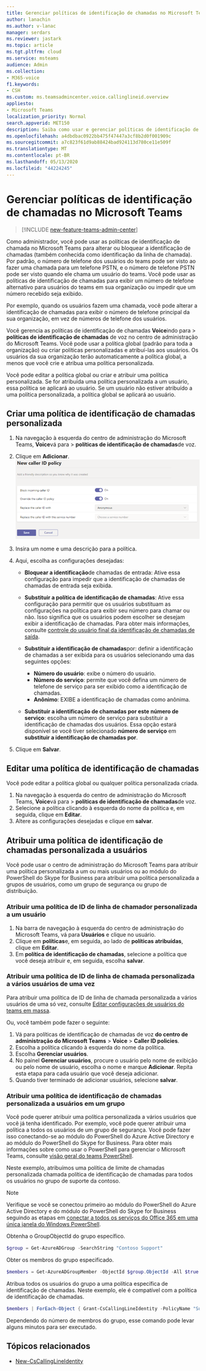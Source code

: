```yaml
---
title: Gerenciar políticas de identificação de chamadas no Microsoft Teams
author: lanachin
ms.author: v-lanac
manager: serdars
ms.reviewer: jastark
ms.topic: article
ms.tgt.pltfrm: cloud
ms.service: msteams
audience: Admin
ms.collection:
- M365-voice
f1.keywords:
- CSH
ms.custom: ms.teamsadmincenter.voice.callinglineid.overview
appliesto:
- Microsoft Teams
localization_priority: Normal
search.appverid: MET150
description: Saiba como usar e gerenciar políticas de identificação de chamadas no Microsoft Teams para alterar ou bloquear a identificação de chamadas de usuários do teams em sua organização.
ms.openlocfilehash: a4dbdbac0922bb475f47447a3cf8b2d0f001909c
ms.sourcegitcommit: a7c823f61d9ab88424bad924113d780ce11e509f
ms.translationtype: MT
ms.contentlocale: pt-BR
ms.lasthandoff: 05/13/2020
ms.locfileid: "44224245"
---
```

# <a name="manage-caller-id-policies-in-microsoft-teams"></a>Gerenciar políticas de identificação de chamadas no Microsoft Teams

>[!INCLUDE [new-feature-teams-admin-center](includes/new-feature-teams-admin-center.md)]

Como administrador, você pode usar as políticas de identificação de chamada no Microsoft Teams para alterar ou bloquear a identificação de chamadas (também conhecida como identificação da linha de chamada). Por padrão, o número de telefone dos usuários do teams pode ser visto ao fazer uma chamada para um telefone PSTN, e o número de telefone PSTN pode ser visto quando ele chama um usuário do teams. Você pode usar as políticas de identificação de chamadas para exibir um número de telefone alternativo para usuários do teams em sua organização ou impedir que um número recebido seja exibido.

Por exemplo, quando os usuários fazem uma chamada, você pode alterar a identificação de chamadas para exibir o número de telefone principal da sua organização, em vez de números de telefone dos usuários.

Você gerencia as políticas de identificação de chamadas **Voice**indo para  >  **políticas de identificação de chamadas** de voz no centro de administração do Microsoft Teams. Você pode usar a política global (padrão para toda a organização) ou criar políticas personalizadas e atribuí-las aos usuários. Os usuários da sua organização terão automaticamente a política global, a menos que você crie e atribua uma política personalizada.

Você pode editar a política global ou criar e atribuir uma política personalizada. Se for atribuída uma política personalizada a um usuário, essa política se aplicará ao usuário. Se um usuário não estiver atribuído a uma política personalizada, a política global se aplicará ao usuário.

## <a name="create-a-custom-caller-id-policy"></a>Criar uma política de identificação de chamadas personalizada

1. Na navegação à esquerda do centro de administração do Microsoft Teams, **Voice**vá para  >  **políticas de identificação de chamadas**de voz.
2. Clique em **Adicionar**. <br>
![Captura de tela da página nova política de identificação de chamadas no centro de administração](media/caller-id-policies-add-policy.png)
3. Insira um nome e uma descrição para a política.
4. Aqui, escolha as configurações desejadas:

    - **Bloquear a identificação**de chamadas de entrada: Ative essa configuração para impedir que a identificação de chamadas de chamadas de entrada seja exibida.
    - **Substituir a política de identificação de chamadas**: Ative essa configuração para permitir que os usuários substituam as configurações na política para exibir seu número para chamar ou não. Isso significa que os usuários podem escolher se desejam exibir a identificação de chamadas. Para obter mais informações, consulte [controle do usuário final da identificação de chamadas de saída](https://docs.microsoft.com/microsoftteams/how-can-caller-id-be-used-in-your-organization#end-user-control-of-outbound-caller-id).
    - **Substituir a identificação de chamadas**por: definir a identificação de chamadas a ser exibida para os usuários selecionando uma das seguintes opções:

        - **Número do usuário**: exibe o número do usuário. 
        - **Número do serviço**: permite que você defina um número de telefone de serviço para ser exibido como a identificação de chamadas.
        - **Anônimo**: EXIBE a identificação de chamadas como anônima.

    - **Substituir a identificação de chamadas por este número de serviço**: escolha um número de serviço para substituir a identificação de chamadas dos usuários. Essa opção estará disponível se você tiver selecionado **número de serviço** em **substituir a identificação de chamadas por**.

5. Clique em **Salvar**.

## <a name="edit-a-caller-id-policy"></a>Editar uma política de identificação de chamadas

Você pode editar a política global ou qualquer política personalizada criada. 

1. Na navegação à esquerda do centro de administração do Microsoft Teams, **Voice**vá para  >  **políticas de identificação de chamadas**de voz.
2. Selecione a política clicando à esquerda do nome da política e, em seguida, clique em **Editar**.
3. Altere as configurações desejadas e clique em **salvar**.

## <a name="assign-a-custom-caller-id-policy-to-users"></a>Atribuir uma política de identificação de chamadas personalizada a usuários

Você pode usar o centro de administração do Microsoft Teams para atribuir uma política personalizada a um ou mais usuários ou ao módulo do PowerShell do Skype for Business para atribuir uma política personalizada a grupos de usuários, como um grupo de segurança ou grupo de distribuição.

### <a name="assign-a-custom-caller-line-id-policy-to-a-user"></a>Atribuir uma política de ID de linha de chamador personalizada a um usuário

1. Na barra de navegação à esquerda do centro de administração do Microsoft Teams, vá para **Usuários** e clique no usuário.
2. Clique em **políticas**e, em seguida, ao lado de **políticas atribuídas**, clique em **Editar**.
3. Em **política de identificação de chamadas**, selecione a política que você deseja atribuir e, em seguida, escolha **salvar**.

### <a name="assign-a-custom-calling-line-id-policy-to-multiple-users-at-a-time"></a>Atribuir uma política de ID de linha de chamada personalizada a vários usuários de uma vez

Para atribuir uma política de ID de linha de chamada personalizada a vários usuários de uma só vez, consulte [Editar configurações de usuários do teams em massa](edit-user-settings-in-bulk.md).

Ou, você também pode fazer o seguinte:

1. Vá para políticas de identificação de chamadas de voz **do centro de administração do Microsoft Teams**  >  **Voice**  >  **Caller ID policies**.
2. Escolha a política clicando à esquerda do nome da política.
3. Escolha **Gerenciar usuários**.
4. No painel **Gerenciar usuários**, procure o usuário pelo nome de exibição ou pelo nome de usuário, escolha o nome e marque **Adicionar**. Repita esta etapa para cada usuário que você deseja adicionar.
5. Quando tiver terminado de adicionar usuários, selecione **salvar**.

### <a name="assign-a-custom-caller-id-policy-to-users-in-a-group"></a>Atribuir uma política de identificação de chamadas personalizada a usuários em um grupo

Você pode querer atribuir uma política personalizada a vários usuários que você já tenha identificado. Por exemplo, você pode querer atribuir uma política a todos os usuários de um grupo de segurança. Você pode fazer isso conectando-se ao módulo do PowerShell do Azure Active Directory e ao módulo do PowerShell do Skype for Business. Para obter mais informações sobre como usar o PowerShell para gerenciar o Microsoft Teams, consulte [visão geral do teams PowerShell](teams-powershell-overview.md).

Neste exemplo, atribuímos uma política de limite de chamadas personalizada chamada política de identificação de chamadas para todos os usuários no grupo de suporte da contoso.  

> [!NOTE]
> Verifique se você se conectou primeiro ao módulo do PowerShell do Azure Active Directory e do módulo do PowerShell do Skype for Business seguindo as etapas em [conectar a todos os serviços do Office 365 em uma única janela do Windows PowerShell](https://docs.microsoft.com/office365/enterprise/powershell/connect-to-all-office-365-services-in-a-single-windows-powershell-window).

Obtenha o GroupObjectId do grupo específico.
```PowerShell
$group = Get-AzureADGroup -SearchString "Contoso Support"
```
Obter os membros do grupo especificado.
```PowerShell
$members = Get-AzureADGroupMember -ObjectId $group.ObjectId -All $true | Where-Object {$_.ObjectType -eq "User"}
```
Atribua todos os usuários do grupo a uma política específica de identificação de chamadas. Neste exemplo, ele é compatível com a política de identificação de chamadas.
```PowerShell
$members | ForEach-Object { Grant-CsCallingLineIdentity -PolicyName "Support Caller ID Policy" -Identity $_.UserPrincipalName}
``` 
Dependendo do número de membros do grupo, esse comando pode levar alguns minutos para ser executado.

 ## <a name="related-topics"></a>Tópicos relacionados

- [New-CsCallingLineIdentity](https://docs.microsoft.com/powershell/module/skype/new-cscallinglineidentity?view=skype-ps)

